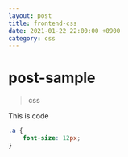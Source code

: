 ```yaml
---
layout: post
title: frontend-css
date: 2021-01-22 22:00:00 +0900
category: css
---
```

# post-sample
> css

This is code
```css
.a {
    font-size: 12px;
}
```